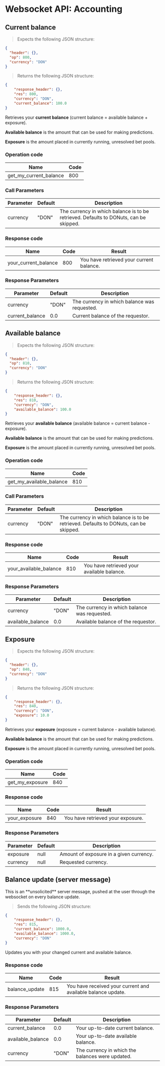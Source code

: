# Websocket API: Accounting

## Current balance

> Expects the following JSON structure:

```json
{
  "header": {},
  "op": 800,
  "currency": "DON"
}
```

> Returns the following JSON structure:

```json
{
    "response_header": {},
    "res": 800,
    "currency": "DON",
    "current_balance": 100.0
}
```


Retrieves your **current balance** (current balance = available balance + exposure).

**Available balance** is the amount that can be used for making predictions.

**Exposure** is the amount placed in currently running, unresolved bet pools.


### Operation code

Name | Code
--------- | -------
get_my_current_balance | 800

### Call Parameters

Parameter | Default | Description
--------- | ------- | -----------
currency | "DON" | The currency in which balance is to be retrieved. Defaults to DONuts, can be skipped.

### Response code

Name | Code | Result
--------- | ------- | -----------
your_current_balance | 800 | You have retrieved your current balance.

### Response Parameters

Parameter | Default | Description
--------- | ------- | -----------
currency | "DON" | The currency in which balance was requested.
current_balance | 0.0 | Current balance of the requestor.

## Available balance


> Expects the following JSON structure:

```json
{
  "header": {},
  "op": 810,
  "currency": "DON"
}
```

> Returns the following JSON structure:

```json
{
    "response_header": {},
    "res": 810,
    "currency": "DON",
    "available_balance": 100.0
}
```


Retrieves your **available balance** (available balance = current balance - exposure).

**Available balance** is the amount that can be used for making predictions.

**Exposure** is the amount placed in currently running, unresolved bet pools.


### Operation code

Name | Code
--------- | -------
get_my_available_balance | 810

### Call Parameters

Parameter | Default | Description
--------- | ------- | -----------
currency | "DON" | The currency in which balance is to be retrieved. Defaults to DONuts, can be skipped.

### Response code

Name | Code | Result
--------- | ------- | -----------
your_available_balance | 810 | You have retrieved your available balance.

### Response Parameters

Parameter | Default | Description
--------- | ------- | -----------
currency | "DON" | The currency in which balance was requested.
available_balance | 0.0 | Available balance of the requestor.

## Exposure

> Expects the following JSON structure:

```json
{
  "header": {},
  "op": 840,
  "currency": "DON"
}
```

> Returns the following JSON structure:

```json
{
    "response_header": {},
    "res": 840,
    "currency": "DON",
    "exposure": 10.0
}
```

Retrieves your **exposure** (exposure = current balance - available balance).

**Available balance** is the amount that can be used for making predictions.

**Exposure** is the amount placed in currently running, unresolved bet pools.


### Operation code

Name | Code
--------- | -------
get_my_exposure | 840

### Response code

Name | Code | Result
--------- | ------- | -----------
your_exposure | 840 | You have retrieved your exposure.


### Response Parameters

Parameter | Default | Description
--------- | ------- | -----------
exposure | null | Amount of exposure in a given currency.
currency | null | Requested currency.


## Balance update (server message)

<aside class="notice">
This is an **unsolicited** server message, pushed at the user through the websocket on every balance update.
</aside>


> Sends the following JSON structure:

```json
{
    "response_header": {},
    "res": 815,
    "current_balance": 1000.0,
    "available_balance": 1000.0,
    "currency": "DON"
}
```

Updates you with your changed current and available balance.

### Response code

Name | Code | Result
--------- | ------- | -----------
balance_update | 815 | You have received your current and available balance update.

### Response Parameters

Parameter | Default | Description
--------- | ------- | -----------
current_balance| 0.0 | Your up-to-date current balance.
available_balance| 0.0 | Your up-to-date available balance.
currency | "DON" | The currency in which the balances were updated.

